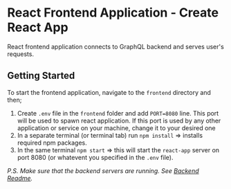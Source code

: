 # React Frontend Application - Create React App

React frontend application connects to GraphQL backend and serves user's requests.

## Getting Started

To start the frontend application, navigate to the `frontend` directory and then;

1. Create `.env` file in the `frontend` folder and add `PORT=8080` line. This port will be used to spawn react application. If this port is used by any other application or service on your machine, change it to your desired one
2. In a separate terminal (or terminal tab) run `npm install` => installs required npm packages.
3. In the same terminal `npm start` => this will start the `react-app` server on port 8080 (or whatevent you specified in the `.env` file).

_P.S. Make sure that the backend servers are running. See [Backend Readme](https://github.com/mohib0306/simple-graphql-react-app/tree/master/backend)._
